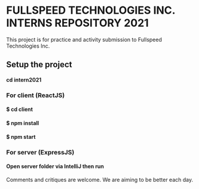 # FULLSPEED TECHNOLOGIES INC. INTERNS REPOSITORY 2021

This project is for practice and activity submission to Fullspeed Technologies Inc.

## Setup the project

#### cd intern2021

### For client (ReactJS)

#### $ cd client<br>

#### $ npm install<br>

#### $ npm start<br>

### For server (ExpressJS)

#### Open server folder via IntelliJ then run<br>

Comments and critiques are welcome. We are aiming to be better each day.
